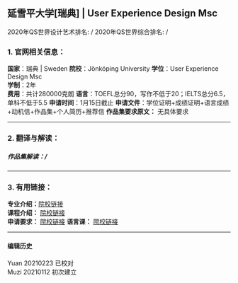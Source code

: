 ## 延雪平大学[瑞典] | User Experience Design Msc

2020年QS世界设计艺术排名: /
2020年QS世界综合排名: /  

### 1. 官网相关信息：
**国家**：瑞典 | Sweden
**院校**：Jönköping University
**学位**：User Experience Design Msc  
**学制**：2年  
**费用**：共计280000克朗
**语言**：TOEFL总分90，写作不低于20；IELTS总分6.5，单科不低于5.5
**申请时间**：1月15日截止
**申请文件**：学位证明+成绩证明+语言成绩+动机信+作品集+个人简历+推荐信
**作品集要求原文：** 无具体要求

---

### 2. 翻译与解读：

##### 作品集解读：/

---

### 3. 有用链接：

**专业介绍：**[院校链接](https://ju.se/en/study-at-ju/our-programmes/master-programmes/user-experience-design.html)  
**课程介绍：** [院校链接](https://ju.se/en/study-at-ju/our-programmes/master-programmes/user-experience-design.html)  
**申请要求：** [院校链接](https://ju.se/en/study-at-ju/admissions/masters-admission-guide.html)
**语言课：** [院校链接](https://ju.se/en/study-at-ju/admissions/language-requirements.html)

---


#### 编辑历史
Yuan 20210223 已校对  
Muzi 20210112 初次建立
